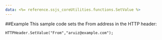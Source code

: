 ```yaml
---
data: <%= reference.ssjs_coreUtilities.functions.SetValue %>
---
```


##Example
This sample code sets the From address in the HTTP header:
```
HTTPHeader.SetValue("From","aruiz@example.com");
```
